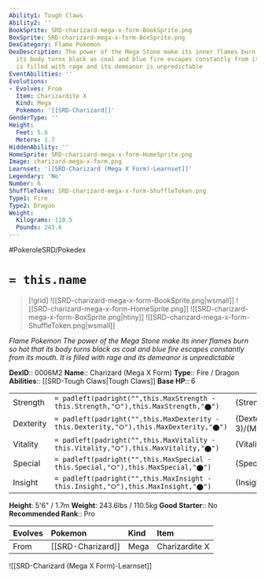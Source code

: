 ```yaml
---
Ability1: Tough Claws
Ability2: ''
BookSprite: SRD-charizard-mega-x-form-BookSprite.png
BoxSprite: SRD-charizard-mega-x-form-BoxSprite.png
DexCategory: Flame Pokemon
DexDescription: The power of the Mega Stone make its inner flames burn so hot that
  its body turns black as coal and blue fire escapes constantly from its mouth. It
  is filled with rage and its demeanor is unpredictable
EventAbilities: ''
Evolutions:
- Evolves: From
  Item: Charizardite X
  Kind: Mega
  Pokemon: '[[SRD-Charizard]]'
GenderType: ''
Height:
  Feet: 5.6
  Meters: 1.7
HiddenAbility: ''
HomeSprite: SRD-charizard-mega-x-form-HomeSprite.png
Image: charizard-mega-x-form.png
Learnset: '[[SRD-Charizard (Mega X Form)-Learnset]]'
Legendary: 'No'
Number: 6
ShuffleToken: SRD-charizard-mega-x-form-ShuffleToken.png
Type1: Fire
Type2: Dragon
Weight:
  Kilograms: 110.5
  Pounds: 243.6
---
```


#PokeroleSRD/Pokedex

# `= this.name`

> [!grid]
> ![[SRD-charizard-mega-x-form-BookSprite.png|wsmall]]
> ![[SRD-charizard-mega-x-form-HomeSprite.png]]
> ![[SRD-charizard-mega-x-form-BoxSprite.png|htiny]]
> ![[SRD-charizard-mega-x-form-ShuffleToken.png|wsmall]]


*Flame Pokemon*
*The power of the Mega Stone make its inner flames burn so hot that its body turns black as coal and blue fire escapes constantly from its mouth. It is filled with rage and its demeanor is unpredictable*

**DexID**:: 0006M2
**Name**:: Charizard (Mega X Form)
**Type**:: Fire / Dragon
**Abilities**:: [[SRD-Tough Claws|Tough Claws]]
**Base HP**:: 6

|           |                                                                                        |                                          |
| --------- | -------------------------------------------------------------------------------------- | ---------------------------------------- |
| Strength  | `= padleft(padright("",this.MaxStrength - this.Strength,"⭘"),this.MaxStrength,"⬤")`    | (Strength::3)/(MaxStrength::7)   |
| Dexterity | `= padleft(padright("",this.MaxDexterity - this.Dexterity,"⭘"),this.MaxDexterity,"⬤")` | (Dexterity:: 3)/(MaxDexterity::6) |
| Vitality  | `= padleft(padright("",this.MaxVitality - this.Vitality,"⭘"),this.MaxVitality,"⬤")`    | (Vitality::3)/(MaxVitality::6)   |
| Special   | `= padleft(padright("",this.MaxSpecial - this.Special,"⭘"),this.MaxSpecial,"⬤")`       | (Special::3)/(MaxSpecial::7)     |
| Insight   | `= padleft(padright("",this.MaxInsight - this.Insight,"⭘"),this.MaxInsight,"⬤")`       | (Insight::2)/(MaxInsight::5)     |

**Height**: 5'6" / 1.7m
**Weight**: 243.6lbs / 110.5kg
**Good Starter**:: No
**Recommended Rank**:: Pro

| Evolves   | Pokemon           | Kind   | Item           |
|:----------|:------------------|:-------|:---------------|
| From      | [[SRD-Charizard]] | Mega   | Charizardite X |

![[SRD-Charizard (Mega X Form)-Learnset]]